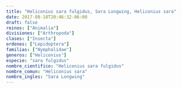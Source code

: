 ```yaml
---
title: "Heliconius sara fulgidus, Sara Longwing, Heliconius sara"
date: 2017-08-18T20:46:32-06:00
draft: false
reinos: ["Animalia"]
divisiones: ["Arthropoda"]
clases: ["Insecta"]
ordenes: ["Lepidoptera"]
familias: ["Nymphalidae"]
generos: ["Heliconius"]
especie: "sara fulgidus"
nombre_cientifico: "Heliconius sara fulgidus"
nombre_comun: "Heliconius sara"
nombre_ingles: "Sara Longwing"
---
```

